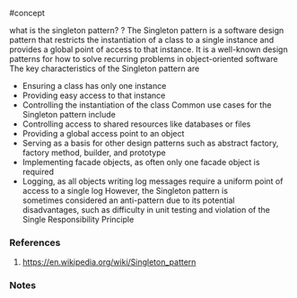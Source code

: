 #concept

what is the singleton pattern?
?
The Singleton pattern is a software design pattern that restricts the instantiation of a class to a single instance and provides a global point of access to that instance.
It is a well-known design patterns for how to solve recurring problems in object-oriented software
The key characteristics of the Singleton pattern are
- Ensuring a class has only one instance
- Providing easy access to that instance
- Controlling the instantiation of the class
Common use cases for the Singleton pattern include
- Controlling access to shared resources like databases or files
- Providing a global access point to an object
- Serving as a basis for other design patterns such as abstract factory, factory method, builder, and prototype
- Implementing facade objects, as often only one facade object is required
- Logging, as all objects writing log messages require a uniform point of access to a single log
However, the Singleton pattern is sometimes considered an anti-pattern due to its potential disadvantages, such as difficulty in unit testing and violation of the Single Responsibility Principle
<!--SR:!2024-10-04,37,290-->


### References
1. https://en.wikipedia.org/wiki/Singleton_pattern

### Notes




